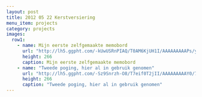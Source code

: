 ```yaml
---
layout: post
title: 2012 05 22 Kerstversiering
menu_item: projects
category: projects
images:
  row1:
    - name: Mijn eerste zelfgemaakte memobord
      url: "http://lh5.ggpht.com/-kUwUSRnPIAQ/T0AM6KjUH1I/AAAAAAAAAPs/yfpO51d9MdQ/s400/Foto1214.jpg"
      height: 266
      caption: Mijn eerste zelfgemaakte memobord
    - name: "Tweede poging, hier al in gebruik genomen"
      url: "http://lh5.ggpht.com/-Sz9Snrzh-O8/T7eif0T2jII/AAAAAAAAAY0/7H91At1t5u4/s400/2012-05-10%25252016.28.08_1.jpg"
      height: 266
      caption: "Tweede poging, hier al in gebruik genomen"
---
```

